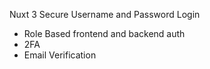 Nuxt 3 Secure Username and Password Login

- Role Based frontend and backend auth
- 2FA
- Email Verification
